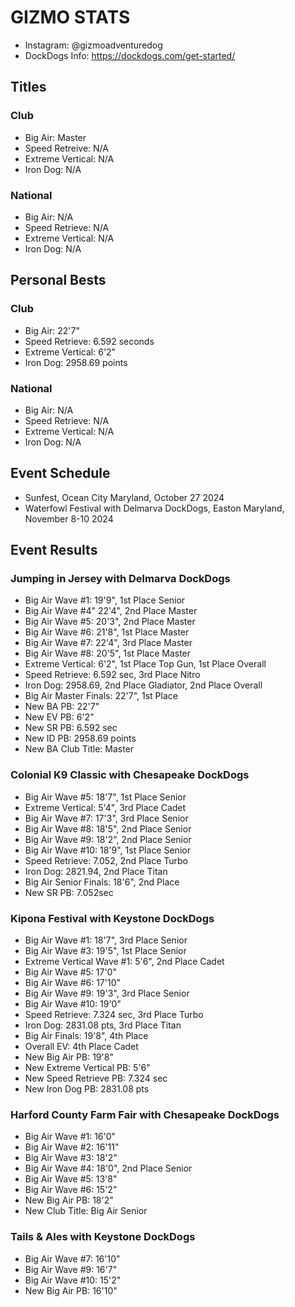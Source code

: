 # GIZMO STATS
- Instagram: @gizmoadventuredog
- DockDogs Info: https://dockdogs.com/get-started/

## Titles
### Club
- Big Air: Master
- Speed Retreive: N/A
- Extreme Vertical: N/A
- Iron Dog: N/A

### National
- Big Air: N/A
- Speed Retrieve: N/A
- Extreme Vertical: N/A
- Iron Dog: N/A

## Personal Bests
### Club
- Big Air: 22'7"
- Speed Retrieve: 6.592 seconds
- Extreme Vertical: 6'2"
- Iron Dog: 2958.69 points

### National
- Big Air: N/A
- Speed Retrieve: N/A
- Extreme Vertical: N/A
- Iron Dog: N/A

## Event Schedule
- Sunfest, Ocean City Maryland, October 27 2024
- Waterfowl Festival with Delmarva DockDogs, Easton Maryland, November 8-10 2024

## Event Results
### Jumping in Jersey with Delmarva DockDogs
- Big Air Wave #1: 19'9", 1st Place Senior
- Big Air Wave #4" 22'4", 2nd Place Master
- Big Air Wave #5: 20'3", 2nd Place Master
- Big Air Wave #6: 21'8", 1st Place Master
- Big Air Wave #7: 22'4", 3rd Place Master
- Big Air Wave #8: 20'5", 1st Place Master
- Extreme Vertical: 6'2", 1st Place Top Gun, 1st Place Overall
- Speed Retrieve: 6.592 sec, 3rd Place Nitro
- Iron Dog: 2958.69, 2nd Place Gladiator, 2nd Place Overall
- Big Air Master Finals: 22'7", 1st Place
- New BA PB: 22'7"
- New EV PB: 6'2"
- New SR PB: 6.592 sec
- New ID PB: 2958.69 points
- New BA Club Title: Master

### Colonial K9 Classic with Chesapeake DockDogs
- Big Air Wave #5: 18'7", 1st Place Senior
- Extreme Vertical: 5'4", 3rd Place Cadet
- Big Air Wave #7: 17'3", 3rd Place Senior
- Big Air Wave #8: 18'5", 2nd Place Senior
- Big Air Wave #9: 18'2", 2nd Place Senior
- Big Air Wave #10: 18'9", 1st Place Senior
- Speed Retrieve: 7.052, 2nd Place Turbo
- Iron Dog: 2821.94, 2nd Place Titan
- Big Air Senior Finals: 18'6", 2nd Place
- New SR PB: 7.052sec

### Kipona Festival with Keystone DockDogs
- Big Air Wave #1: 18'7", 3rd Place Senior
- Big Air Wave #3: 19'5", 1st Place Senior
- Extreme Vertical Wave #1: 5'6", 2nd Place Cadet
- Big Air Wave #5: 17'0"
- Big Air Wave #6: 17'10"
- Big Air Wave #9: 19'3", 3rd Place Senior
- Big Air Wave #10: 19'0"
- Speed Retrieve: 7.324 sec, 3rd Place Turbo
- Iron Dog: 2831.08 pts, 3rd Place Titan
- Big Air Finals: 19'8", 4th Place
- Overall EV: 4th Place Cadet
- New Big Air PB: 19'8"
- New Extreme Vertical PB: 5'6"
- New Speed Retrieve PB: 7.324 sec
- New Iron Dog PB: 2831.08 pts

### Harford County Farm Fair with Chesapeake DockDogs
- Big Air Wave #1: 16'0"
- Big Air Wave #2: 16'11"
- Big Air Wave #3: 18'2"
- Big Air Wave #4: 18'0", 2nd Place Senior
- Big Air Wave #5: 13'8"
- Big Air Wave #6: 15'2"
- New Big Air PB: 18'2"
- New Club Title: Big Air Senior

### Tails & Ales with Keystone DockDogs
- Big Air Wave #7: 16'10"
- Big Air Wave #9: 16'7"
- Big Air Wave #10: 15'2"
- New Big Air PB: 16'10"
